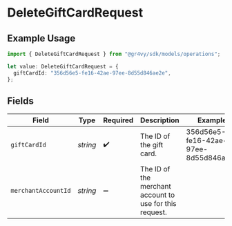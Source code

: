 # DeleteGiftCardRequest

## Example Usage

```typescript
import { DeleteGiftCardRequest } from "@gr4vy/sdk/models/operations";

let value: DeleteGiftCardRequest = {
  giftCardId: "356d56e5-fe16-42ae-97ee-8d55d846ae2e",
};
```

## Fields

| Field                                                   | Type                                                    | Required                                                | Description                                             | Example                                                 |
| ------------------------------------------------------- | ------------------------------------------------------- | ------------------------------------------------------- | ------------------------------------------------------- | ------------------------------------------------------- |
| `giftCardId`                                            | *string*                                                | :heavy_check_mark:                                      | The ID of the gift card.                                | 356d56e5-fe16-42ae-97ee-8d55d846ae2e                    |
| `merchantAccountId`                                     | *string*                                                | :heavy_minus_sign:                                      | The ID of the merchant account to use for this request. |                                                         |